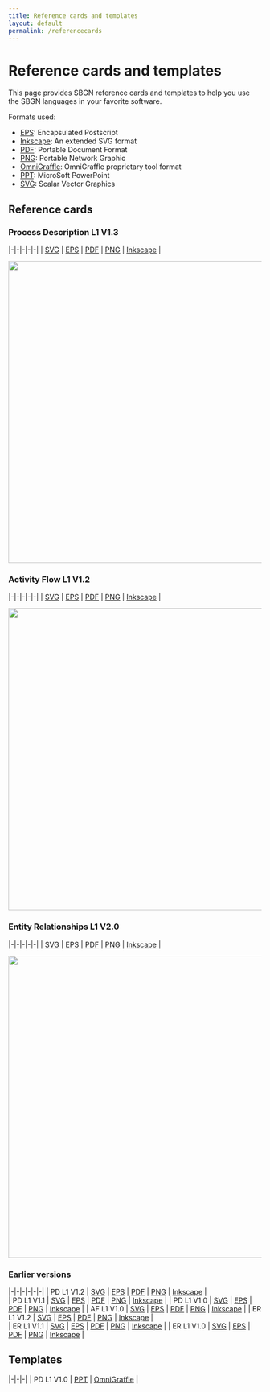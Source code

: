 ```yaml
---
title: Reference cards and templates
layout: default
permalink: /referencecards
---
```


# Reference cards and templates

This page provides SBGN reference cards and templates to help you use the SBGN languages in your favorite software.  

Formats used:

-   [EPS](http://en.wikipedia.org/wiki/Encapsulated_postscript): Encapsulated Postscript
-   [Inkscape](http://www.inkscape.org): An extended SVG format
-   [PDF](http://en.wikipedia.org/wiki/PDF): Portable Document Format
-   [PNG](http://en.wikipedia.org/wiki/Portable_Network_Graphics): Portable Network Graphic
-   [OmniGraffle](http://www.omnigroup.com/applications/OmniGraffle/): OmniGraffle proprietary tool format
-   [PPT](http://office.microsoft.com/powerpoint): MicroSoft PowerPoint
-   [SVG](http://en.wikipedia.org/wiki/Scalar_Vector_Graphics): Scalar Vector Graphics


## Reference cards

### Process Description L1 V1.3

|-|-|-|-|-|
| [SVG](/sbgn/templates/PD_L1V1.3.svg) | [EPS](/sbgn/templates/PD_L1V1.3.eps) | [PDF](/sbgn/templates/PD_L1V1.3.pdf) | [PNG](/sbgn/templates/PD_L1V1.3.png) | [Inkscape](/sbgn/templates/PD_L1V1.3-Inkscape.svg) | 

<img src="/sbgn/templates/PD_L1V1.3_web.png" width="600">

### Activity Flow L1 V1.2

|-|-|-|-|-|
| [SVG](/sbgn/templates/AF_L1V1.2.svg) | [EPS](/sbgn/templates/AF_L1V1.2.eps) | [PDF](/sbgn/templates/AF_L1V1.2.pdf) | [PNG](/sbgn/templates/AF_L1V1.2.png) | [Inkscape](/sbgn/templates/AF_L1V1.2-Inkscape.svg) |

<img src="/sbgn/templates/AF_L1V1.2_web.png" width="600">

### Entity Relationships L1 V2.0

|-|-|-|-|-|
| [SVG](/sbgn/templates/ER_L1V2.0.svg) | [EPS](/sbgn/templates/ER_L1V2.0.eps) | [PDF](/sbgn/templates/ER_L1V2.0.pdf) | [PNG](/sbgn/templates/ER_L1V2.0.png) | [Inkscape](/sbgn/templates/ER_L1V2.0-Inkscape.svg) | 

<img src="/sbgn/templates/ER_L1V2.0_web.png" width="600">

### Earlier versions

|-|-|-|-|-|-|
| PD L1 V1.2 | [SVG](/sbgn/templates/PD_L1V1.2.svg) | [EPS](/sbgn/templates/PD_L1V1.2.eps) | [PDF](/sbgn/templates/PD_L1V1.2.pdf) | [PNG](/sbgn/templates/PD_L1V1.2.png) | [Inkscape](/sbgn/templates/PD_L1V1.2-Inkscape.svg) |           
| PD L1 V1.1 | [SVG](/sbgn/templates/PD_L1V1.1.svg) | [EPS](/sbgn/templates/PD_L1V1.1.eps) | [PDF](/sbgn/templates/PD_L1V1.1.pdf) | [PNG](/sbgn/templates/PD_L1V1.1.png) | [Inkscape](/sbgn/templates/PD_L1V1.1-Inkscape.svg) | 
| PD L1 V1.0 | [SVG](/sbgn/templates/PD_L1V1.0.svg) | [EPS](/sbgn/templates/PD_L1V1.0.eps) | [PDF](/sbgn/templates/PD_L1V1.0.pdf) | [PNG](/sbgn/templates/PD_L1V1.0.png) | [Inkscape](/sbgn/templates/PD_L1V1.0-Inkscape.svg) |
| AF L1 V1.0 | [SVG](/sbgn/templates/AF_L1V1.0.svg) | [EPS](/sbgn/templates/AF_L1V1.0.eps) | [PDF](/sbgn/templates/AF_L1V1.0.pdf) | [PNG](/sbgn/templates/AF_L1V1.0.png) | [Inkscape](/sbgn/templates/AF_L1V1.0-Inkscape.svg)                                |
| ER L1 V1.2 | [SVG](/sbgn/templates/ER_L1V1.2.svg)  | [EPS](/sbgn/templates/ER_L1V1.2.eps) | [PDF](/sbgn/templates/ER_L1V1.2.pdf) | [PNG](/sbgn/templates/ER_L1V1.2.png) | [Inkscape](/sbgn/templates/ER_L1V1.2-Inkscape.svg) |   
| ER L1 V1.1 | [SVG](/sbgn/templates/ER_L1V1.2.svg) | [EPS](/sbgn/templates/ER_L1V1.1.eps) | [PDF](/sbgn/templates/ER_L1V1.1.pdf) | [PNG](/sbgn/templates/ER_L1V1.1.png) | [Inkscape](/sbgn/templates/ER_L1V1.1-Inkscape.svg) |
| ER L1 V1.0 | [SVG](/sbgn/templates/ER_L1V1.0.svg) | [EPS](/sbgn/templates/ER_L1V1.0.eps) | [PDF](/sbgn/templates/ER_L1V1.0.pdf) | [PNG](/sbgn/templates/ER_L1V1.0.png) | [Inkscape](/sbgn/templates/ER_L1V1.0-Inkscape.svg) |

## Templates

|-|-|-|
| PD L1 V1.0 | [PPT](/sbgn/templates/PD_L1V1.0.ppt) | [OmniGraffle](/sbgn/templates/PD_L1V1.0-OmniGraffle.gstencil) | 
